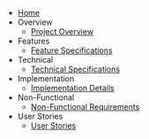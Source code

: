 * [Home](README.md)
* Overview
  * [Project Overview](overview/README.md)
* Features
  * [Feature Specifications](features/README.md)
* Technical
  * [Technical Specifications](technical/README.md)
* Implementation
  * [Implementation Details](implementation/README.md)
* Non-Functional
  * [Non-Functional Requirements](non_functional/README.md)
* User Stories
  * [User Stories](user_stories/README.md)
